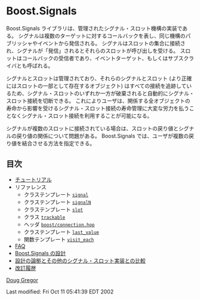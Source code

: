 # Boost.Signals

Boost.Signals ライブラリは、管理されたシグナル・スロット機構の実装である。
シグナルは複数のターゲットに対するコールバックを表し、同じ機構のパブリッシャやイベントから発信される。
シグナルはスロットの集合に接続され、シグナルが「発信」されるとそれらのスロットが呼び出しを受ける。
スロットはコールバックの受信者であり、イベントターゲット、もしくはサブスクライバとも呼ばれる。

シグナルとスロットは管理されており、それらのシグナルとスロット (より正確にはスロットの一部として存在するオブジェクト) はすべての接続を追跡しているため、シグナル・スロットのいずれか一方が破棄されると自動的にシグナル・スロット接続を切断できる。
これによりユーザは、関係する全オブジェクトの寿命から影響を受けるシグナル・スロット接続の寿命管理に大変な労力を払うことなくシグナル・スロット接続を利用することが可能になる。

シグナルが複数のスロットに接続されている場合は、スロットの戻り値とシグナルの戻り値の関係について問題がある。
Boost.Signals では、ユーザが複数の戻り値を結合させる方法を指定できる。

## 目次

- [チュートリアル](signals/tutorial.md)
- リファレンス
	- クラステンプレート [`signal`](signals/reference/signal.md)
	- クラステンプレート [`signalN`](signals/reference/signalN.md)
	- クラステンプレート [`slot`](signals/reference/slot.md)
	- クラス [`trackable`](signals/reference/trackable.md)
	- ヘッダ [`boost/connection.hpp`](signals/reference/connection.md)
	- クラステンプレート [`last_value`](signals/reference/last_value.md)
	- 関数テンプレート [`visit_each`](signals/reference/visit_each.md)
- [FAQ](signals/faq.md)
- [Boost.Signals の設計](signals/design.md)
- [設計の論拠とその他のシグナル・スロット実装との比較](signals/design_rationale.md)
- [改訂履歴](signals/history.md)

[Doug Gregor](http://www.cs.rpi.edu/~gregod)

Last modified: Fri Oct 11 05:41:39 EDT 2002

